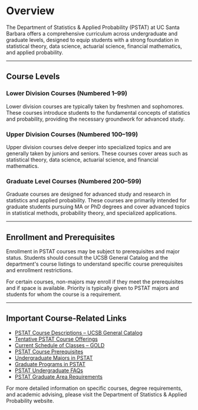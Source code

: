 # Overview

The Department of Statistics & Applied Probability (PSTAT) at UC Santa Barbara offers a comprehensive curriculum across undergraduate and graduate levels, designed to equip students with a strong foundation in statistical theory, data science, actuarial science, financial mathematics, and applied probability.

---

## Course Levels

### Lower Division Courses (Numbered 1–99)

Lower division courses are typically taken by freshmen and sophomores. These courses introduce students to the fundamental concepts of statistics and probability, providing the necessary groundwork for advanced study.

### Upper Division Courses (Numbered 100–199)

Upper division courses delve deeper into specialized topics and are generally taken by juniors and seniors. These courses cover areas such as statistical theory, data science, actuarial science, and financial mathematics.

### Graduate Level Courses (Numbered 200–599)

Graduate courses are designed for advanced study and research in statistics and applied probability. These courses are primarily intended for graduate students pursuing MA or PhD degrees and cover advanced topics in statistical methods, probability theory, and specialized applications.

---

## Enrollment and Prerequisites

Enrollment in PSTAT courses may be subject to prerequisites and major status. Students should consult the UCSB General Catalog and the department's course listings to understand specific course prerequisites and enrollment restrictions.

For certain courses, non-majors may enroll if they meet the prerequisites and if space is available. Priority is typically given to PSTAT majors and students for whom the course is a requirement.

---

## Important Course-Related Links

- [PSTAT Course Descriptions – UCSB General Catalog](#)
- [Tentative PSTAT Course Offerings](#)
- [Current Schedule of Classes – GOLD](#)
- [PSTAT Course Prerequisites](#)
- [Undergraduate Majors in PSTAT](#)
- [Graduate Programs in PSTAT](#)
- [PSTAT Undergraduate FAQs](#)
- [PSTAT Graduate Area Requirements](#)

For more detailed information on specific courses, degree requirements, and academic advising, please visit the Department of Statistics & Applied Probability website.
